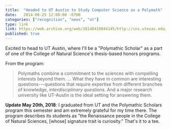 ```yaml
---
title:  "Headed to UT Austin to Study Computer Science as a Polymath"
date:   2014-08-25 12:00:00 -0700
categories: ["recognition", "news", "ut"]
type: link
link: https://web.archive.org/web/20140410044145/http://cns.utexas.edu/polymathic-scholars/
published: true
---
```


Excited to head to UT Austin, where I'll be a "Polymathic Scholar" as a part of one of the College of Natural Science's thesis-based honors programs.

From the program:

> Polymaths combine a commitment to the sciences with compelling interests beyond them. ... What they have in common are interesting questions---questions that require expertise from different branches of knowledge, _interdisciplinary questions_. And a major research university like UT-Austin is the ideal setting for answering them.


**Update May 20th, 2018**: I graduated from UT and the Polymathic Scholars program this semester and am extremely grateful for my time there. The program describes its students as "the Renaissance people in the College of Natural Sciences, [whose] signature trait is curiosity." That's it to a tee.